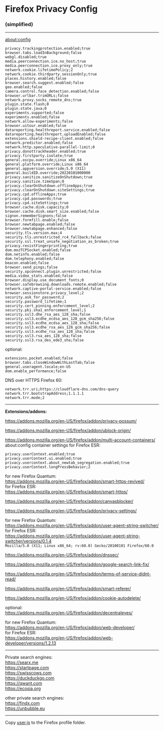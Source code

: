 # Firefox Privacy Config

### (simplified)

---

<about:config>

```
privacy.trackingprotection.enabled;true
browser.tabs.loadInBackground;false
webgl.disabled;true
media.peerconnection.ice.no_host;true
media.peerconnection.ice.proxy_only;true
network.cookie.lifetimePolicy;2
network.cookie.thirdparty.sessionOnly;true
places.history.enabled;false
browser.search.suggest.enabled;false
geo.enabled;false
camera.control.face_detection.enabled;false
browser.urlbar.trimURLs;false
network.proxy.socks_remote_dns;true
plugin.state.flash;0
plugin.state.java;0
experiments.supported;false
experiments.enabled;false
network.allow-experiments;false
browser.uitour.enabled;false
datareporting.healthreport.service.enabled;false
datareporting.healthreport.uploadEnabled;false
extensions.shield-recipe-client.enabled;false
network.predictor.enabled;false
network.http.speculative-parallel-limit;0
privacy.donottrackheader.enabled;true
privacy.firstparty.isolate;true
general.oscpu.override;Linux x86_64
general.platform.override;Linux x86_64
general.appversion.override;5.0 (X11)
general.buildID.override;20220101000000
privacy.sanitize.sanitizeOnShutdown;true
privacy.sanitize.timeSpan;0
privacy.clearOnShutdown.offlineApps;true
privacy.clearOnShutdown.siteSettings;true
privacy.cpd.offlineApps;true
privacy.cpd.passwords;true
privacy.cpd.siteSettings;true
browser.cache.disk.capacity;0
browser.cache.disk.smart_size.enabled;false
signon.rememberSignons;false
browser.formfill.enable;false
browser.newtabpage.enabled;false
browser.newtabpage.enhanced;false
security.tls.version.max;4
security.tls.unrestricted_rc4_fallback;false
security.ssl.treat_unsafe_negotiation_as_broken;true
privacy.resistFingerprinting;true
dom.mozTCPSocket.enabled;false
dom.netinfo.enabled;false
dom.telephony.enabled;false
beacon.enabled;false
browser.send_pings;false
security.xpconnect.plugin.unrestricted;false
media.video_stats.enabled;false
browser.display.use_document_fonts;0
browser.safebrowsing.downloads.remote.enabled;false
network.captive-portal-service.enabled;false
browser.sessionstore.privacy_level;2
security.ask_for_password;2
security.password_lifetime;1
security.cert_pinning.enforcement_level;2
security.pki.sha1_enforcement_level;1
security.ssl3.dhe_rsa_aes_128_sha;false
security.ssl3.ecdhe_ecdsa_aes_128_gcm_sha256;false
security.ssl3.ecdhe_ecdsa_aes_128_sha;false
security.ssl3.ecdhe_rsa_aes_128_gcm_sha256;false
security.ssl3.ecdhe_rsa_aes_128_sha;false
security.ssl3.rsa_aes_128_sha;false
security.ssl3.rsa_des_ede3_sha;false
```

optional:

```
extensions.pocket.enabled;false
browser.tabs.closeWindowWithLastTab;false
general.useragent.locale;en-US
dom.enable_performance;false
```

DNS over HTTPS Firefox 60:

```
network.trr.uri;https://cloudflare-dns.com/dns-query
network.trr.bootstrapAddress;1.1.1.1
network.trr.mode;2
```

---

__Extensions/addons:__

<https://addons.mozilla.org/en-US/firefox/addon/privacy-possum/>

<https://addons.mozilla.org/en-US/firefox/addon/ublock-origin/>

<https://addons.mozilla.org/en-US/firefox/addon/multi-account-containers/>  
about:config container settings for Firefox ESR:

```
privacy.userContext.enabled;true
privacy.userContext.ui.enabled;true
privacy.usercontext.about_newtab_segregation.enabled;true
privacy.userContext.longPressBehavior;2
```

for new Firefox Quantum:  
<https://addons.mozilla.org/en-US/firefox/addon/smart-https-revived/>  
for Firefox ESR:  
<https://addons.mozilla.org/en-US/firefox/addon/smart-https/>

<https://addons.mozilla.org/en-US/firefox/addon/canvasblocker/>

<https://addons.mozilla.org/en-US/firefox/addon/privacy-settings/>

for new Firefox Quantum:  
<https://addons.mozilla.org/en-US/firefox/addon/user-agent-string-switcher/>  
for Firefox ESR:  
<https://addons.mozilla.org/en-US/firefox/addon/user-agent-string-switcher/versions/0.1.4>  
`Mozilla/5.0 (X11; Linux x86_64; rv:60.0) Gecko/20100101 Firefox/60.0`

<https://addons.mozilla.org/en-US/firefox/addon/dnssec/>

<https://addons.mozilla.org/en-US/firefox/addon/google-search-link-fix/>

<https://addons.mozilla.org/en-US/firefox/addon/terms-of-service-didnt-read/>

<https://addons.mozilla.org/en-US/firefox/addon/smart-referer/>

<https://addons.mozilla.org/en-US/firefox/addon/cookie-autodelete/>

optional:  
<https://addons.mozilla.org/en-US/firefox/addon/decentraleyes/>

for new Firefox Quantum:  
<https://addons.mozilla.org/en-US/firefox/addon/web-developer/>  
for Firefox ESR:  
<https://addons.mozilla.org/en-US/firefox/addon/web-developer/versions/1.2.13>

---

Private search engines:  
<https://searx.me>  
<https://startpage.com>  
<https://swisscows.com>  
<https://duckduckgo.com>  
<https://qwant.com>  
<https://ecosia.org>

other private search engines:  
<https://findx.com>  
<https://unbubble.eu>

---

Copy [user.js](https://github.com/Tenmag/FirefoxPrivacyConfig/blob/master/user.js) to the Firefox profile folder.

